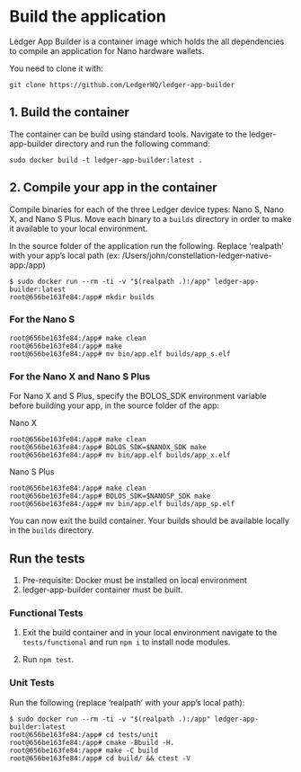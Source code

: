 # Build the application

Ledger App Builder is a container image which holds the all dependencies to compile an application for Nano hardware wallets.

You need to clone it with:

```
git clone https://github.com/LedgerHQ/ledger-app-builder 
```

## 1. Build the container

The container can be build using standard tools. Navigate to the ledger-app-builder directory and run the following command:

```
sudo docker build -t ledger-app-builder:latest .
```

## 2. Compile your app in the container

Compile binaries for each of the three Ledger device types: Nano S, Nano X, and Nano S Plus. Move each binary to a `builds` directory in order to make it available to 
your local environment.

In the source folder of the application run the following. Replace ‘realpath’ with your app’s local path (ex: /Users/john/constellation-ledger-native-app:/app)
```
$ sudo docker run --rm -ti -v "$(realpath .):/app" ledger-app-builder:latest
root@656be163fe84:/app# mkdir builds
```

### For the Nano S

```
root@656be163fe84:/app# make clean
root@656be163fe84:/app# make
root@656be163fe84:/app# mv bin/app.elf builds/app_s.elf
```

### For the Nano X and Nano S Plus

For Nano X and S Plus, specify the BOLOS_SDK environment variable before building your app, in the source folder of the app:

Nano X
```
root@656be163fe84:/app# make clean
root@656be163fe84:/app# BOLOS_SDK=$NANOX_SDK make
root@656be163fe84:/app# mv bin/app.elf builds/app_x.elf
```

Nano S Plus
```
root@656be163fe84:/app# make clean
root@656be163fe84:/app# BOLOS_SDK=$NANOSP_SDK make
root@656be163fe84:/app# mv bin/app.elf builds/app_sp.elf
```

You can now exit the build container. Your builds should be available locally in the `builds` directory. 

## Run the tests

1. Pre-requisite: Docker must be installed on local environment
2. ledger-app-builder container must be built.

### Functional Tests

1. Exit the build container and in your local environment navigate to the `tests/functional` and run `npm i` to install node modules.

2. Run `npm test`.

### Unit Tests

Run the following (replace ‘realpath’ with your app’s local path):

```
$ sudo docker run --rm -ti -v "$(realpath .):/app" ledger-app-builder:latest
root@656be163fe84:/app# cd tests/unit
root@656be163fe84:/app# cmake -Bbuild -H.
root@656be163fe84:/app# make -C build 
root@656be163fe84:/app# cd build/ && ctest -V
```

